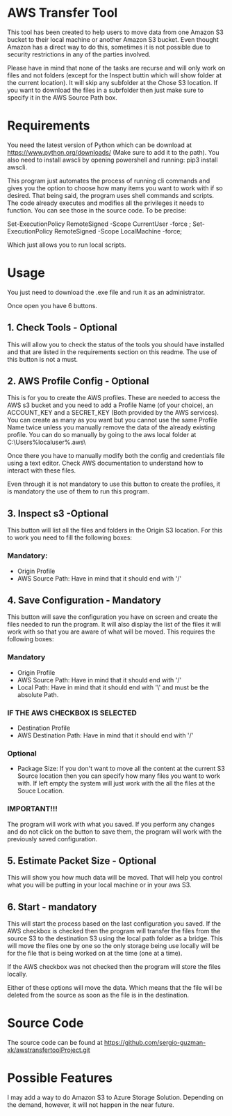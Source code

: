 # AWS Transfer Tool
This tool has been created to help users to move data from one Amazon S3 bucket to their local machine or another Amazon S3 bucket. Even thought Amazon has a direct way to do this, sometimes it is not possible due to security restrictions in any of the parties involved.

Please have in mind that none of the tasks are recurse and will only work on files and not folders (except for the Inspect buttin which will show folder at the current location). It will skip any subfolder at the Chose S3 location. If you want to download the files in a subrfolder then just make sure to specify it in the AWS Source Path box.

# Requirements
You need the latest version of Python which can be download at https://www.python.org/downloads/ (Make sure to add it to the path). You also need to install awscli by opening powershell and running: pip3 install awscli.

This program just automates the process of running cli commands and gives you the option to choose how many items you want to work with if so desired. That being said, the program uses shell commands and scripts. The code already executes and modifies all the privileges it needs to function. You can see those in the source code. To be precise:

Set-ExecutionPolicy RemoteSigned -Scope CurrentUser -force ; 
Set-ExecutionPolicy RemoteSigned -Scope LocalMachine -force;

Which just allows you to run local scripts.

# Usage
You just need to download the .exe file and run it as an administrator.

Once open you have 6 buttons. 

## 1. Check Tools - Optional

This will allow you to check the status of the tools you should have installed and that are listed in the requirements section on this readme. The use of this button is not a must.

## 2. AWS Profile Config - Optional

This is for you to create the AWS profiles. These are needed to access the AWS s3 bucket and you need to add a Profile Name (of your choice), an ACCOUNT_KEY and a SECRET_KEY (Both provided by the AWS services). You can create as many as you want but you cannot use the same Profile Name twice unless you manually remove the data of the already existing profile. You can do so manually by going to the aws local folder at C:\Users\%localuser%\.aws\

Once there you have to manually modify both the config and credentials file using a text editor. Check AWS documentation to understand how to interact with these files.

Even through it is not mandatory to use this button to create the profiles, it is mandatory the use of them to run this program.

## 3. Inspect s3 -Optional

This button will list all the files and folders in the Origin S3 location. For this to work you need to fill the following boxes:
### Mandatory:
- Origin Profile
- AWS Source Path: Have in mind that it should end with '/'

## 4. Save Configuration - Mandatory

This button will save the configuration you have on screen and create the files needed to run the program. It will also display the list of the files it will work with so that you are aware of what will be moved. This requires the following boxes:
### Mandatory
- Origin Profile
- AWS Source Path: Have in mind that it should end with '/'
- Local Path: Have in mind that it should end with '\\' and must be the absolute Path.
### IF THE AWS CHECKBOX IS SELECTED
- Destination Profile
- AWS Destination Path: Have in mind that it should end with '/'

### Optional
- Package Size: If you don't want to move all the content at the current S3 Source location then you can specify how many files you want to work with. 
                If left empty the system will just work with the all the files at the Souce Location. 
                
### IMPORTANT!!!
The program will work with what you saved. If you perform any changes and do not click on the button to save them, the program will work with the previously saved configuration. 

## 5. Estimate Packet Size - Optional

This will show you how much data will be moved. That will help you control what you will be putting in your local machine or in your aws S3.

## 6. Start - mandatory

This will start the process based on the last configuration you saved. If the AWS checkbox is checked then the program will transfer the files from the source S3 to the destination S3 using the local path folder as a bridge. This will move the files one by one so the only storage being use locally will be for the file that is being worked on at the time (one at a time).

If the AWS checkbox was not checked then the program will store the files locally.

Either of these options will move the data. Which means that the file will be deleted from the source as soon as the file is in the destination.

# Source Code
The source code can be found at https://github.com/sergio-guzman-xk/awstransfertoolProject.git

# Possible Features
I may add a way to do Amazon S3 to Azure Storage Solution. Depending on the demand, however, it will not happen in the near future.
